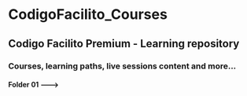 # CodigoFacilito_Courses
## Codigo Facilito Premium - Learning repository
### Courses, learning paths, live sessions content and more...

#### Folder 01 ——-> 